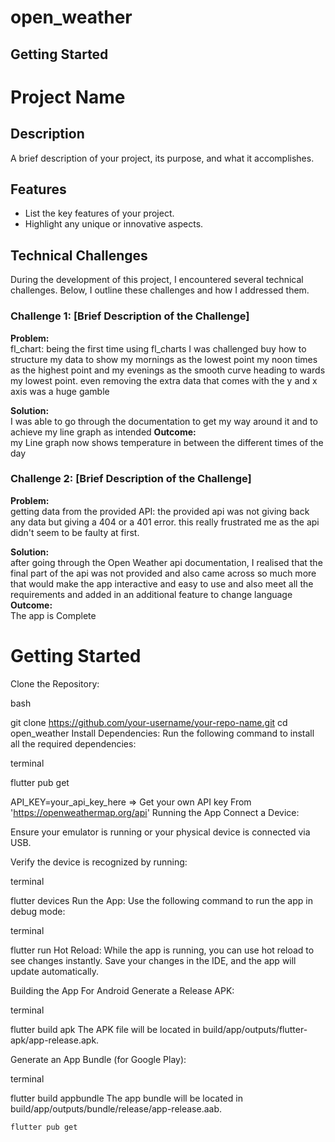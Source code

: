 # open_weather


## Getting Started

# Project Name

## Description
A brief description of your project, its purpose, and what it accomplishes.

## Features
- List the key features of your project.
- Highlight any unique or innovative aspects.

## Technical Challenges

During the development of this project, I encountered several technical challenges. Below, I outline these challenges and how I addressed them.

### Challenge 1: [Brief Description of the Challenge]
**Problem:**  
fl_chart: being the first time using fl_charts I was challenged buy how to structure my data to show my mornings as the lowest point
my noon times as the highest point and my evenings as the smooth curve heading to wards my lowest point.
even removing the extra data that comes with the y and x axis was a huge gamble

**Solution:**  
I was able to go through the documentation to get my way around it and to achieve my line graph as intended
**Outcome:**  
my Line graph now shows temperature in between the different times of the day
### Challenge 2: [Brief Description of the Challenge]
**Problem:**  
getting data from the provided API: the provided api was not giving back any data but giving a 404 or a 401 error.
this really frustrated me as the api didn't seem to be faulty at first.

**Solution:**  
after going through the Open Weather api documentation, I realised that the final part of the api was not provided 
and also came across so much more that would make the app interactive and easy to use and also meet all the requirements 
and added in an additional feature to change language
**Outcome:**  
The app is Complete


# **Getting Started**

Clone the Repository:

bash

git clone https://github.com/your-username/your-repo-name.git
cd open_weather
Install Dependencies:
Run the following command to install all the required dependencies:

terminal

flutter pub get

API_KEY=your_api_key_here => Get your own API key From 'https://openweathermap.org/api' 
Running the App
Connect a Device:

Ensure your emulator is running or your physical device is connected via USB.

Verify the device is recognized by running:

terminal

flutter devices
Run the App:
Use the following command to run the app in debug mode:

terminal

flutter run
Hot Reload:
While the app is running, you can use hot reload to see changes instantly. Save your changes in the IDE, and the app will update automatically.

Building the App
For Android
Generate a Release APK:

terminal

flutter build apk
The APK file will be located in build/app/outputs/flutter-apk/app-release.apk.

Generate an App Bundle (for Google Play):

terminal

flutter build appbundle
The app bundle will be located in build/app/outputs/bundle/release/app-release.aab.


```bash
flutter pub get
